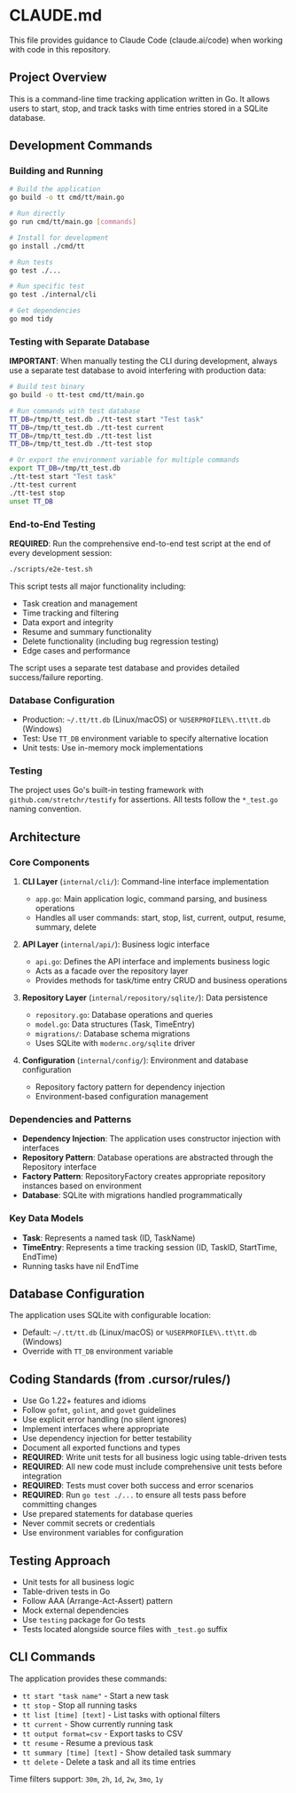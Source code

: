 # CLAUDE.md

This file provides guidance to Claude Code (claude.ai/code) when working with code in this repository.

## Project Overview

This is a command-line time tracking application written in Go. It allows users to start, stop, and track tasks with time entries stored in a SQLite database.

## Development Commands

### Building and Running
```bash
# Build the application
go build -o tt cmd/tt/main.go

# Run directly
go run cmd/tt/main.go [commands]

# Install for development
go install ./cmd/tt

# Run tests
go test ./...

# Run specific test
go test ./internal/cli

# Get dependencies
go mod tidy
```

### Testing with Separate Database
**IMPORTANT**: When manually testing the CLI during development, always use a separate test database to avoid interfering with production data:

```bash
# Build test binary
go build -o tt-test cmd/tt/main.go

# Run commands with test database
TT_DB=/tmp/tt_test.db ./tt-test start "Test task"
TT_DB=/tmp/tt_test.db ./tt-test current
TT_DB=/tmp/tt_test.db ./tt-test list
TT_DB=/tmp/tt_test.db ./tt-test stop

# Or export the environment variable for multiple commands
export TT_DB=/tmp/tt_test.db
./tt-test start "Test task"
./tt-test current
./tt-test stop
unset TT_DB
```

### End-to-End Testing
**REQUIRED**: Run the comprehensive end-to-end test script at the end of every development session:

```bash
./scripts/e2e-test.sh
```

This script tests all major functionality including:
- Task creation and management
- Time tracking and filtering
- Data export and integrity
- Resume and summary functionality
- Delete functionality (including bug regression testing)
- Edge cases and performance

The script uses a separate test database and provides detailed success/failure reporting.

### Database Configuration
- Production: `~/.tt/tt.db` (Linux/macOS) or `%USERPROFILE%\.tt\tt.db` (Windows)
- Test: Use `TT_DB` environment variable to specify alternative location
- Unit tests: Use in-memory mock implementations

### Testing
The project uses Go's built-in testing framework with `github.com/stretchr/testify` for assertions. All tests follow the `*_test.go` naming convention.

## Architecture

### Core Components

1. **CLI Layer** (`internal/cli/`): Command-line interface implementation
   - `app.go`: Main application logic, command parsing, and business operations
   - Handles all user commands: start, stop, list, current, output, resume, summary, delete

2. **API Layer** (`internal/api/`): Business logic interface
   - `api.go`: Defines the API interface and implements business logic
   - Acts as a facade over the repository layer
   - Provides methods for task/time entry CRUD and business operations

3. **Repository Layer** (`internal/repository/sqlite/`): Data persistence
   - `repository.go`: Database operations and queries
   - `model.go`: Data structures (Task, TimeEntry)
   - `migrations/`: Database schema migrations
   - Uses SQLite with `modernc.org/sqlite` driver

4. **Configuration** (`internal/config/`): Environment and database configuration
   - Repository factory pattern for dependency injection
   - Environment-based configuration management

### Dependencies and Patterns

- **Dependency Injection**: The application uses constructor injection with interfaces
- **Repository Pattern**: Database operations are abstracted through the Repository interface
- **Factory Pattern**: RepositoryFactory creates appropriate repository instances based on environment
- **Database**: SQLite with migrations handled programmatically

### Key Data Models

- **Task**: Represents a named task (ID, TaskName)
- **TimeEntry**: Represents a time tracking session (ID, TaskID, StartTime, EndTime)
- Running tasks have nil EndTime

## Database Configuration

The application uses SQLite with configurable location:
- Default: `~/.tt/tt.db` (Linux/macOS) or `%USERPROFILE%\.tt\tt.db` (Windows)
- Override with `TT_DB` environment variable

## Coding Standards (from .cursor/rules/)

- Use Go 1.22+ features and idioms
- Follow `gofmt`, `golint`, and `govet` guidelines
- Use explicit error handling (no silent ignores)
- Implement interfaces where appropriate
- Use dependency injection for better testability
- Document all exported functions and types
- **REQUIRED**: Write unit tests for all business logic using table-driven tests
- **REQUIRED**: All new code must include comprehensive unit tests before integration
- **REQUIRED**: Tests must cover both success and error scenarios
- **REQUIRED**: Run `go test ./...` to ensure all tests pass before committing changes
- Use prepared statements for database queries
- Never commit secrets or credentials
- Use environment variables for configuration

## Testing Approach

- Unit tests for all business logic
- Table-driven tests in Go
- Follow AAA (Arrange-Act-Assert) pattern
- Mock external dependencies
- Use `testing` package for Go tests
- Tests located alongside source files with `_test.go` suffix

## CLI Commands

The application provides these commands:
- `tt start "task name"` - Start a new task
- `tt stop` - Stop all running tasks
- `tt list [time] [text]` - List tasks with optional filters
- `tt current` - Show currently running task
- `tt output format=csv` - Export tasks to CSV
- `tt resume` - Resume a previous task
- `tt summary [time] [text]` - Show detailed task summary
- `tt delete` - Delete a task and all its time entries

Time filters support: `30m`, `2h`, `1d`, `2w`, `3mo`, `1y`